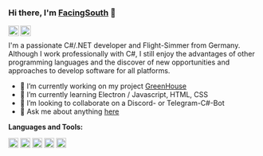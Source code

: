 ### Hi there, I'm [FacingSouth](https://www.facing-south.com) 👋

<a href="https://twitter.com/_Facing_South_">
  <img align="left" alt="FacingSouth | Twitter" width="21px" src="https://facing-south.com/img/twitter.svg" />
</a>
<a href="https://discord.gg/VK4k3Br">
  <img align="left" alt="FacingSouth" width="21px" src="https://facing-south.com/img/discord.svg" />
</a>

<br />

I'm a passionate C#/.NET developer and Flight-Simmer from Germany. Although I work professionally with C#, I still enjoy the advantages of other programming languages and the discover of new opportunities and approaches to develop software for all platforms.

- 🔭 I’m currently working on my project [GreenHouse](https://github.com/Facing-South/GreenHouse)
- 🌱 I’m currently learning Electron / Javascript, HTML, CSS
- 👯 I’m looking to collaborate on a Discord- or Telegram-C#-Bot
- 💬 Ask me about anything [here](https://www.facing-south.com)

**Languages and Tools:**  

<code><img height="20" src="https://facing-south.com/img/csharp.png"></code>
<code><img height="20" src="https://facing-south.com/img/python.png"></code>
<code><img height="20" src="https://facing-south.com/img/javascript.png"></code>
<code><img height="20" src="https://facing-south.com/img/nodejs.png"></code>
<code><img height="20" src="https://facing-south.com/img/html.png"></code>
